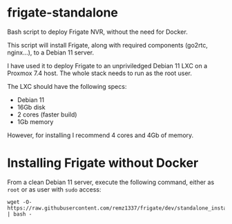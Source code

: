 # frigate-standalone
Bash script to deploy Frigate NVR, without the need for Docker.

This script will install Frigate, along with required components (go2rtc, nginx...), to a Debian 11 server.

I have used it to deploy Frigate to an unpriviledged Debian 11 LXC on a Proxmox 7.4 host. The whole stack needs to run as the root user.

The LXC should have the following specs:
- Debian 11
- 16Gb disk
- 2 cores (faster build)
- 1Gb memory

However, for installing I recommend 4 cores and 4Gb of memory.

# Installing Frigate without Docker
From a clean Debian 11 server, execute the following command, either as `root` or as user with `sudo` access:

```
wget -O- https://raw.githubusercontent.com/remz1337/frigate/dev/standalone_install.sh | bash -
```